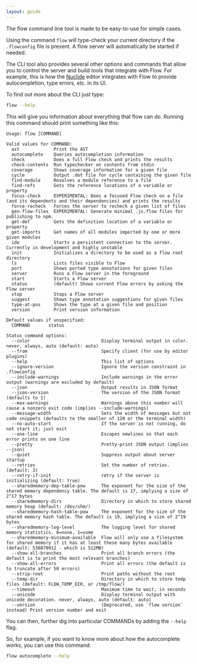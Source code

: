 ```yaml
---
layout: guide
---
```


The flow command line tool is made to be easy-to-use for simple cases.

Using the command `flow` will type-check your current directory if the
`.flowconfig` file is present. A flow server will automatically be started if
needed.

The CLI tool also provides several other options and commands that allow you to
control the server and build tools that integrate with Flow. For example, this
is how the [Nuclide](https://nuclide.io/) editor integrates with Flow to
provide autocompletion, type errors, etc. in its UI.

To find out more about the CLI just type:

```sh
flow --help
```

This will give you information about everything that flow can do. Running this
command should print something like this:

```
Usage: flow [COMMAND]

Valid values for COMMAND:
  ast             Print the AST
  autocomplete    Queries autocompletion information
  check           Does a full Flow check and prints the results
  check-contents  Run typechecker on contents from stdin
  coverage        Shows coverage information for a given file
  cycle           Output .dot file for cycle containing the given file
  find-module     Resolves a module reference to a file
  find-refs       Gets the reference locations of a variable or property
  focus-check     EXPERIMENTAL: Does a focused Flow check on a file (and its dependents and their dependencies) and prints the results
  force-recheck   Forces the server to recheck a given list of files
  gen-flow-files  EXPERIMENTAL: Generate minimal .js.flow files for publishing to npm.
  get-def         Gets the definition location of a variable or property
  get-imports     Get names of all modules imported by one or more given modules
  ide             Starts a persistent connection to the server. Currently in development and highly unstable
  init            Initializes a directory to be used as a flow root directory
  ls              Lists files visible to Flow
  port            Shows ported type annotations for given files
  server          Runs a Flow server in the foreground
  start           Starts a Flow server
  status          (default) Shows current Flow errors by asking the Flow server
  stop            Stops a Flow server
  suggest         Shows type annotation suggestions for given files
  type-at-pos     Shows the type at a given file and position
  version         Print version information

Default values if unspecified:
  COMMAND       status

Status command options:
  --color                           Display terminal output in color. never, always, auto (default: auto)
  --from                            Specify client (for use by editor plugins)
  --help                            This list of options
  --ignore-version                  Ignore the version constraint in .flowconfig
  --include-warnings                Include warnings in the error output (warnings are excluded by default)
  --json                            Output results in JSON format
  --json-version                    The version of the JSON format (defaults to 1)
  --max-warnings                    Warnings above this number will cause a nonzero exit code (implies --include-warnings)
  --message-width                   Sets the width of messages but not code snippets (defaults to the smaller of 120 or the terminal width)
  --no-auto-start                   If the server is not running, do not start it; just exit
  --one-line                        Escapes newlines so that each error prints on one line
  --pretty                          Pretty-print JSON output (implies --json)
  --quiet                           Suppress output about server startup
  --retries                         Set the number of retries. (default: 3)
  --retry-if-init                   retry if the server is initializing (default: true)
  --sharedmemory-dep-table-pow      The exponent for the size of the shared memory dependency table. The default is 17, implying a size of 2^17 bytes
  --sharedmemory-dirs               Directory in which to store shared memory heap (default: /dev/shm/)
  --sharedmemory-hash-table-pow     The exponent for the size of the shared memory hash table. The default is 19, implying a size of 2^19 bytes
  --sharedmemory-log-level          The logging level for shared memory statistics. 0=none, 1=some
  --sharedmemory-minimum-available  Flow will only use a filesystem for shared memory if it has at least these many bytes available (default: 536870912 - which is 512MB)
  --show-all-branches               Print all branch errors (the default is to print the most relevant branches)
  --show-all-errors                 Print all errors (the default is to truncate after 50 errors)
  --strip-root                      Print paths without the root
  --temp-dir                        Directory in which to store temp files (default: FLOW_TEMP_DIR, or /tmp/flow/)
  --timeout                         Maximum time to wait, in seconds
  --unicode                         Display terminal output with unicode decoration. never, always, auto (default: auto)
  --version                         (Deprecated, use `flow version` instead) Print version number and exit
```

You can then, further dig into particular COMMANDs by adding the `--help` flag.

So, for example, if you want to know more about how the autocomplete works, you
can use this command:

```sh
flow autocomplete --help
```
